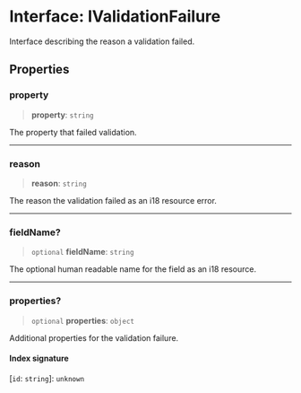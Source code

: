 # Interface: IValidationFailure

Interface describing the reason a validation failed.

## Properties

### property

> **property**: `string`

The property that failed validation.

***

### reason

> **reason**: `string`

The reason the validation failed as an i18 resource error.

***

### fieldName?

> `optional` **fieldName**: `string`

The optional human readable name for the field as an i18 resource.

***

### properties?

> `optional` **properties**: `object`

Additional properties for the validation failure.

#### Index signature

 \[`id`: `string`\]: `unknown`
